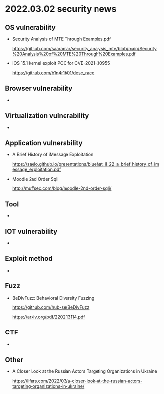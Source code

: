 # 2022.03.02 security news

## OS vulnerability 

* Security Analysis of MTE Through Examples.pdf

  https://github.com/saaramar/security_analysis_mte/blob/main/Security%20Analysis%20of%20MTE%20Through%20Examples.pdf

* iOS 15.1 kernel exploit POC for CVE-2021-30955

  https://github.com/b1n4r1b01/desc_race

## Browser vulnerability

* 

## Virtualization vulnerability

* 

## Application vulnerability 

* A Brief History of iMessage Exploitation

  https://saelo.github.io/presentations/bluehat_il_22_a_brief_history_of_imessage_exploitation.pdf

* Moodle 2nd Order Sqli

  http://muffsec.com/blog/moodle-2nd-order-sqli/

## Tool

* 

## IOT vulnerability 

* 

## Exploit method

* 

## Fuzz

* BeDivFuzz: Behavioral Diversity Fuzzing

  https://github.com/hub-se/BeDivFuzz

  https://arxiv.org/pdf/2202.13114.pdf

## CTF

* 

## Other

* A Closer Look at the Russian Actors Targeting Organizations in Ukraine

  https://lifars.com/2022/03/a-closer-look-at-the-russian-actors-targeting-organizations-in-ukraine/